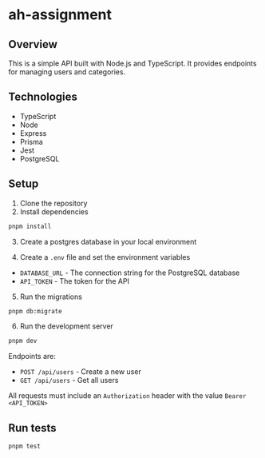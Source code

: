 # ah-assignment

## Overview

This is a simple API built with Node.js and TypeScript. It provides endpoints for managing users and categories.

## Technologies

- TypeScript
- Node
- Express
- Prisma
- Jest
- PostgreSQL

## Setup

1. Clone the repository
2. Install dependencies

```bash
pnpm install
```

3. Create a postgres database in your local environment

4. Create a `.env` file and set the environment variables

- `DATABASE_URL` - The connection string for the PostgreSQL database
- `API_TOKEN` - The token for the API

5. Run the migrations

```bash
pnpm db:migrate
```

6. Run the development server

```bash
pnpm dev
```

Endpoints are:

- `POST /api/users` - Create a new user
- `GET /api/users` - Get all users

All requests must include an `Authorization` header with the value `Bearer <API_TOKEN>`


## Run tests

```bash
pnpm test
```

